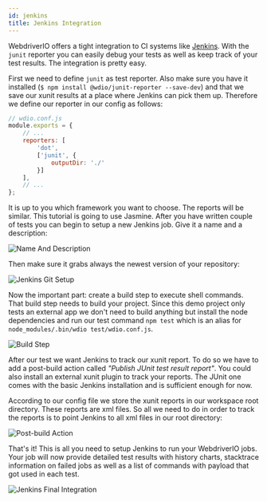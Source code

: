 ```yaml
---
id: jenkins
title: Jenkins Integration
---
```


WebdriverIO offers a tight integration to CI systems like [Jenkins](https://jenkins-ci.org/). With the `junit` reporter you can easily debug your tests as well as keep track of your test results. The integration is pretty easy.

First we need to define `junit` as test reporter. Also make sure you have it installed (`$ npm install @wdio/junit-reporter --save-dev`) and that we save our xunit results at a place where Jenkins can pick them up. Therefore we define our reporter in our config as follows:

```js
// wdio.conf.js
module.exports = {
    // ...
    reporters: [
        'dot',
        ['junit', {
            outputDir: './'
        }]
    ],
    // ...
};
```

It is up to you which framework you want to choose. The reports will be similar. This tutorial is going to use Jasmine. After you have written couple of tests you can begin to setup a new Jenkins job. Give it a name and a description:

![Name And Description](/img/jenkins/jobname.png "Name And Description")

Then make sure it grabs always the newest version of your repository:

![Jenkins Git Setup](/img/jenkins/gitsetup.png "Jenkins Git Setup")

Now the important part: create a build step to execute shell commands. That build step needs to build your project. Since this demo project only tests an external app we don't need to build anything but install the node dependencies and run our test command `npm test` which is an alias for `node_modules/.bin/wdio test/wdio.conf.js`.

![Build Step](/img/jenkins/runjob.png "Build Step")

After our test we want Jenkins to track our xunit report. To do so we have to add a post-build action called _"Publish JUnit test result report"_. You could also install an external xunit plugin to track your reports. The JUnit one comes with the basic Jenkins installation and is sufficient enough for now.

According to our config file we store the xunit reports in our workspace root directory. These reports are xml files. So all we need to do in order to track the reports is to point Jenkins to all xml files in our root directory:

![Post-build Action](/img/jenkins/postjob.png "Post-build Action")

That's it! This is all you need to setup Jenkins to run your WebdriverIO jobs. Your job will now provide detailed test results with history charts, stacktrace information on failed jobs as well as a list of commands with payload that got used in each test.

![Jenkins Final Integration](/img/jenkins/final.png "Jenkins Final Integration")
